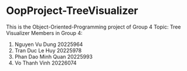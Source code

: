 # OopProject-TreeVisualizer
This is the Object-Oriented-Programming project of Group 4
Topic: Tree Visualizer
Members in Group 4:
1. Nguyen Vu Dung 20225964
2. Tran Duc Le Huy 20225978
3. Phan Dao Minh Quan 20225993
4. Vo Thanh Vinh 20226074
